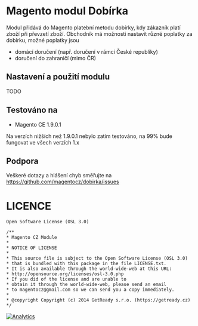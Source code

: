 Magento modul Dobírka
=====================

Modul přidává do Magento platební metodu dobírky, kdy zákazník platí zboží při převzetí zboží. Obchodník má možnosti nastavit různé poplatky za dobírku, možné poplatky jsou

 - domácí doručení (např. doručení v rámci České republiky)
 - doručení do zahraničí (mimo ČR)

## Nastavení a použití modulu

TODO

## Testováno na

 - Magento CE 1.9.0.1

Na verzích nižších než 1.9.0.1 nebylo zatím testováno, na 99% bude fungovat ve všech verzích 1.x

## Podpora

Veškeré dotazy a hlášení chyb směřujte na https://github.com/magentocz/dobirka/issues

# LICENCE

    Open Software License (OSL 3.0)

    /** 
    * Magento CZ Module
    * 
    * NOTICE OF LICENSE 
    * 
    * This source file is subject to the Open Software License (OSL 3.0) 
    * that is bundled with this package in the file LICENSE.txt. 
    * It is also available through the world-wide-web at this URL: 
    * http://opensource.org/licenses/osl-3.0.php 
    * If you did of the license and are unable to 
    * obtain it through the world-wide-web, please send an email 
    * to magentocz@gmail.com so we can send you a copy immediately. 
    * 
    * @copyright Copyright (c) 2014 GetReady s.r.o. (https://getready.cz)
    */


[![Analytics](https://ga-beacon.appspot.com/UA-54971165-2/magentocz/dobirka/README?pixel)](https://github.com/igrigorik/ga-beacon)
